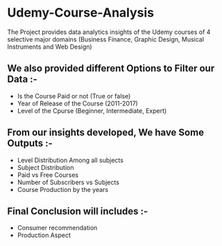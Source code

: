 # Udemy-Course-Analysis

The Project provides data analytics insights of the Udemy courses of 4 selective major domains (Business Finance, Graphic Design, Musical Instruments and Web Design) <br />

## We also provided different Options to Filter our Data :- 
- Is the Course Paid or not (True or false)
- Year of Release of the Course (2011-2017)
- Level of the Cpurse (Beginner, Intermediate, Expert)

## From our insights developed, We have Some Outputs :-
- Level Distribution Among all subjects
-  Subject Distribution
-  Paid vs Free Courses
-  Number of Subscribers vs Subjects
-  Course Production by the years

## Final Conclusion will includes :- 
- Consumer recommendation
- Production Aspect
